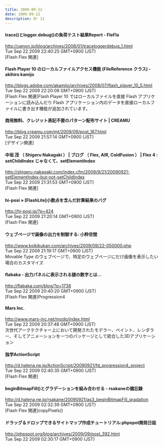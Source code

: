 ```yaml
---
title: 2009-09-22
date: 2009-09-22
description: B! 11
---
```


####     trace()とlogger.debug()の負荷テスト結果Report - FleFla    
http://uenon.jp/blog/archives/2008/01/traceloggerdebug_1.html<br>
Tue Sep 22 2009 22:40:25 GMT+0900 (JST)<br>
[Flash Flex 関連]


#### Flash Player 10 のローカルファイルアクセス機能 (FileReference クラス) - akihiro kamijo
http://blogs.adobe.com/akamijo/archives/2008/07/flash_player_10_5.html<br>
Tue Sep 22 2009 22:20:08 GMT+0900 (JST)<br>
[Flash Flex 関連]Flash Player 10 ではローカルファイルを直接 Flash アプリケーションに読み込んだり Flash アプリケーション内のデータを直接ローカルファイルに書き出す機能が追加されています。


#### 商用無料、クレジット表記不要のパターン配布サイト | CREAMU
http://blog.creamu.com/mt/2009/09/post_167.html<br>
Tue Sep 22 2009 21:57:14 GMT+0900 (JST)<br>
[デザイン関連]


#### 中垣 茂 （ Shigeru Nakagaki ） | ブログ （ Flex, AIR, ColdFusion ） | Flex 4 : setChildIndex じゃなくて、setElementIndex
http://shigeru-nakagaki.com/index.cfm/2009/9/21/20090921-setElementIndex-but-not-setChildIndex<br>
Tue Sep 22 2009 21:31:53 GMT+0900 (JST)<br>
[Flash Flex 関連]


#### hi-posi » [FlashLite]小数点を含んだ計算結果のバグ
http://hi-posi.jp/?p=424<br>
Tue Sep 22 2009 21:20:14 GMT+0900 (JST)<br>
[Flash Flex 関連]


#### ウェブページで画像の出力を制御する: 小粋空間
http://www.koikikukan.com/archives/2009/09/22-050000.php<br>
Tue Sep 22 2009 21:19:17 GMT+0900 (JST)<br>
Movable Type のウェブページで、特定のウェブページにだけ画像を表示したい場合のカスタマイズ


#### flabaka - 出力パネルに表示される謎の数字とは…
http://flabaka.com/blog/?p=1738<br>
Tue Sep 22 2009 20:40:20 GMT+0900 (JST)<br>
[Flash Flex 関連]Progression4


#### Mars Inc.
http://www.mars-inc.net/modo/index.html<br>
Tue Sep 22 2009 20:37:48 GMT+0900 (JST)<br>
次世代アークテクチャー上において開発されたモデラー、ペイント、レンダラー、そしてアニメーションを一つのパッケージとして統合した3Dアプリケーション


#### 独学ActionScript
http://d.hatena.ne.jp/ActionScript/20090921/fd_progression4_project<br>
Tue Sep 22 2009 02:40:35 GMT+0900 (JST)<br>
[Flash Flex 関連]


#### beginBitmapFill()とグラデーションを組み合わせる - rsakaneの備忘録
http://d.hatena.ne.jp/rsakane/20090921/as3_beginBitmapFill_gradation<br>
Tue Sep 22 2009 02:32:39 GMT+0900 (JST)<br>
[Flash Flex 関連]copyPixels()


#### ドラッグ＆ドロップできるサイトマップ作成チュートリアル:phpspot開発日誌
http://phpspot.org/blog/archives/2009/09/post_392.html<br>
Tue Sep 22 2009 02:30:17 GMT+0900 (JST)<br>


